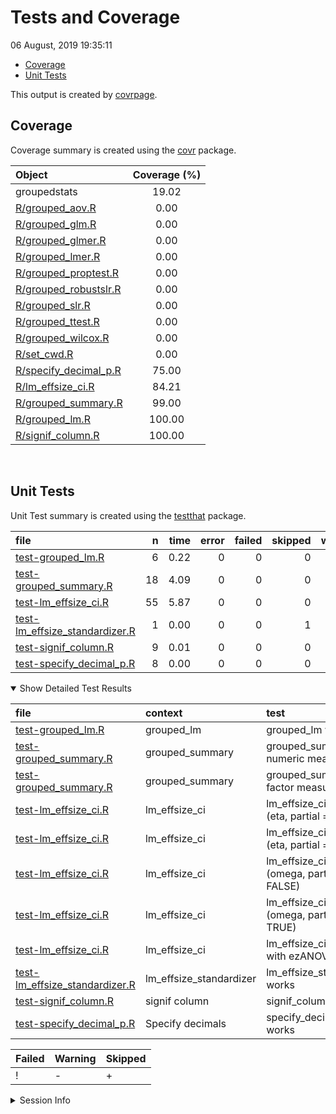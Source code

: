 Tests and Coverage
================
06 August, 2019 19:35:11

  - [Coverage](#coverage)
  - [Unit Tests](#unit-tests)

This output is created by
[covrpage](https://github.com/metrumresearchgroup/covrpage).

## Coverage

Coverage summary is created using the
[covr](https://github.com/r-lib/covr) package.

| Object                                              | Coverage (%) |
| :-------------------------------------------------- | :----------: |
| groupedstats                                        |    19.02     |
| [R/grouped\_aov.R](../R/grouped_aov.R)              |     0.00     |
| [R/grouped\_glm.R](../R/grouped_glm.R)              |     0.00     |
| [R/grouped\_glmer.R](../R/grouped_glmer.R)          |     0.00     |
| [R/grouped\_lmer.R](../R/grouped_lmer.R)            |     0.00     |
| [R/grouped\_proptest.R](../R/grouped_proptest.R)    |     0.00     |
| [R/grouped\_robustslr.R](../R/grouped_robustslr.R)  |     0.00     |
| [R/grouped\_slr.R](../R/grouped_slr.R)              |     0.00     |
| [R/grouped\_ttest.R](../R/grouped_ttest.R)          |     0.00     |
| [R/grouped\_wilcox.R](../R/grouped_wilcox.R)        |     0.00     |
| [R/set\_cwd.R](../R/set_cwd.R)                      |     0.00     |
| [R/specify\_decimal\_p.R](../R/specify_decimal_p.R) |    75.00     |
| [R/lm\_effsize\_ci.R](../R/lm_effsize_ci.R)         |    84.21     |
| [R/grouped\_summary.R](../R/grouped_summary.R)      |    99.00     |
| [R/grouped\_lm.R](../R/grouped_lm.R)                |    100.00    |
| [R/signif\_column.R](../R/signif_column.R)          |    100.00    |

<br>

## Unit Tests

Unit Test summary is created using the
[testthat](https://github.com/r-lib/testthat) package.

| file                                                                        |  n | time | error | failed | skipped | warning | icon |
| :-------------------------------------------------------------------------- | -: | ---: | ----: | -----: | ------: | ------: | :--- |
| [test-grouped\_lm.R](testthat/test-grouped_lm.R)                            |  6 | 0.22 |     0 |      0 |       0 |       0 |      |
| [test-grouped\_summary.R](testthat/test-grouped_summary.R)                  | 18 | 4.09 |     0 |      0 |       0 |       0 |      |
| [test-lm\_effsize\_ci.R](testthat/test-lm_effsize_ci.R)                     | 55 | 5.87 |     0 |      0 |       0 |       0 |      |
| [test-lm\_effsize\_standardizer.R](testthat/test-lm_effsize_standardizer.R) |  1 | 0.00 |     0 |      0 |       1 |       0 | \+   |
| [test-signif\_column.R](testthat/test-signif_column.R)                      |  9 | 0.01 |     0 |      0 |       0 |       0 |      |
| [test-specify\_decimal\_p.R](testthat/test-specify_decimal_p.R)             |  8 | 0.00 |     0 |      0 |       0 |       0 |      |

<details open>

<summary> Show Detailed Test Results </summary>

| file                                                                           | context                   | test                                           | status  |  n | time | icon |
| :----------------------------------------------------------------------------- | :------------------------ | :--------------------------------------------- | :------ | -: | ---: | :--- |
| [test-grouped\_lm.R](testthat/test-grouped_lm.R#L41)                           | grouped\_lm               | grouped\_lm works                              | PASS    |  6 | 0.22 |      |
| [test-grouped\_summary.R](testthat/test-grouped_summary.R#L45)                 | grouped\_summary          | grouped\_summary with numeric measures         | PASS    |  9 | 2.59 |      |
| [test-grouped\_summary.R](testthat/test-grouped_summary.R#L106)                | grouped\_summary          | grouped\_summary with factor measures          | PASS    |  9 | 1.50 |      |
| [test-lm\_effsize\_ci.R](testthat/test-lm_effsize_ci.R#L65_L68)                | lm\_effsize\_ci           | lm\_effsize\_ci works (eta, partial = FALSE)   | PASS    | 13 | 3.07 |      |
| [test-lm\_effsize\_ci.R](testthat/test-lm_effsize_ci.R#L186_L189)              | lm\_effsize\_ci           | lm\_effsize\_ci works (eta, partial = TRUE)    | PASS    | 10 | 0.16 |      |
| [test-lm\_effsize\_ci.R](testthat/test-lm_effsize_ci.R#L288_L291)              | lm\_effsize\_ci           | lm\_effsize\_ci works (omega, partial = FALSE) | PASS    | 10 | 0.19 |      |
| [test-lm\_effsize\_ci.R](testthat/test-lm_effsize_ci.R#L400_L403)              | lm\_effsize\_ci           | lm\_effsize\_ci works (omega, partial = TRUE)  | PASS    | 10 | 0.92 |      |
| [test-lm\_effsize\_ci.R](testthat/test-lm_effsize_ci.R#L499)                   | lm\_effsize\_ci           | lm\_effsize\_ci works with ezANOVA             | PASS    | 12 | 1.53 |      |
| [test-lm\_effsize\_standardizer.R](testthat/test-lm_effsize_standardizer.R#L8) | lm\_effsize\_standardizer | lm\_effsize\_standardizer works                | SKIPPED |  1 | 0.00 | \+   |
| [test-signif\_column.R](testthat/test-signif_column.R#L43)                     | signif column             | signif\_column works                           | PASS    |  9 | 0.01 |      |
| [test-specify\_decimal\_p.R](testthat/test-specify_decimal_p.R#L25)            | Specify decimals          | specify\_decimal\_p works                      | PASS    |  8 | 0.00 |      |

| Failed | Warning | Skipped |
| :----- | :------ | :------ |
| \!     | \-      | \+      |

</details>

<details>

<summary> Session Info </summary>

| Field    | Value                            |
| :------- | :------------------------------- |
| Version  | R version 3.6.1 (2019-07-05)     |
| Platform | x86\_64-w64-mingw32/x64 (64-bit) |
| Running  | Windows 10 x64 (build 16299)     |
| Language | English\_United States           |
| Timezone | America/New\_York                |

| Package  | Version    |
| :------- | :--------- |
| testthat | 2.2.1      |
| covr     | 3.2.1.9000 |
| covrpage | 0.0.70     |

</details>

<!--- Final Status : skipped/warning --->
